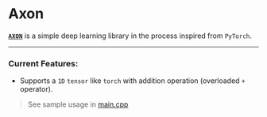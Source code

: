 # Axon

[**`AXON`**](https://github.com/51ddhesh/axon/) is a simple deep learning library in the process inspired from `PyTorch`.


--- 

### Current Features:
- Supports a `1D` `tensor` like `torch` with addition operation (overloaded `+` operator).

> See sample usage in [main.cpp](./main.cpp)

